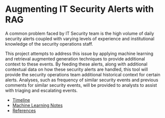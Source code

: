 # Augmenting IT Security Alerts with RAG

A common problem faced by IT Security team is the high volume of daily security alerts coupled with varying levels of experience and institutional knowledge of the security operations staff.

This project attempts to address this issue by applying machine learning and retrieval augmented generation techniques to provide additional context to these events. By feeding these alerts, along with additional contextual data on how these security alerts are handled, this tool will provide the security operations team additional historical context for certain alerts. Analyses, such as frequency of similar security events and previous comments for similar security events, will be provided to analysts to assist with triaging and escalating events.

* [Timeline](./timeline.md)
* [Machine Learning Notes](./ml_notes.md)
* [References](./references.md)
